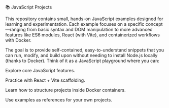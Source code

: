 📚 JavaScript Projects

This repository contains small, hands-on JavaScript examples designed for learning and experimentation. Each example focuses on a specific concept—ranging from basic syntax and DOM manipulation to more advanced features like ES6 modules, React (with Vite), and containerized workflows with Docker.

The goal is to provide self-contained, easy-to-understand snippets that you can run, modify, and build upon without needing to install Node.js locally (thanks to Docker). Think of it as a JavaScript playground where you can:

Explore core JavaScript features.

Practice with React + Vite scaffolding.

Learn how to structure projects inside Docker containers.

Use examples as references for your own projects.